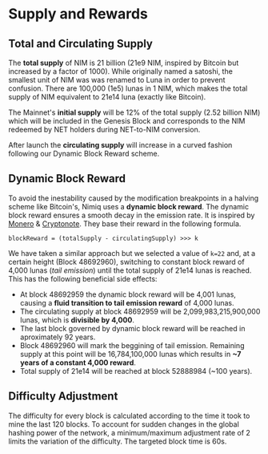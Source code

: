 # Supply and Rewards

## Total and Circulating Supply

The **total supply** of NIM is 21 billion (21e9 NIM, inspired by Bitcoin but increased by a factor of 1000). While originally named a satoshi, the smallest unit of NIM was was renamed to Luna in order to prevent confusion.  There are 100,000 (1e5) lunas in 1 NIM, which makes the total supply of NIM equivalent to 21e14 luna (exactly like Bitcoin).

The Mainnet's **initial supply** will be 12% of the total supply (2.52 billion NIM) which will be included in the Genesis Block and corresponds to the NIM redeemed by NET holders during NET-to-NIM conversion.

After launch the **circulating supply** will increase in a curved fashion following our Dynamic Block Reward scheme.

## Dynamic Block Reward

To avoid the inestability caused by the modification breakpoints in a halving scheme like Bitcoin's, Nimiq uses a **dynamic block reward**. The dynamic block reward ensures a smooth decay in the emission rate. It is inspired by [Monero](https://github.com/monero-project/research-lab/blob/master/whitepaper/whitepaper.pdf) & [Cryptonote](https://cryptonote.org/whitepaper.pdf). They base their reward in the following formula.

	blockReward = (totalSupply - circulatingSupply) >>> k

We have taken a similar approach but we selected a value of `k=22` and, at a certain height (Block 48692960), switching to constant block reward of 4,000 lunas (*tail emission*) until the total supply of 21e14 lunas is reached. This has the following beneficial side effects:

 - At block 48692959 the dynamic block reward will be 4,001 lunas, causing a **fluid transition to tail emission reward** of 4,000 lunas.
 - The circulating supply at block 48692959 will be 2,099,983,215,900,000 lunas, which is **divisible by 4,000**.
 - The last block governed by dynamic block reward will be reached in aproximately 92 years.
 - Block 48692960 will mark the beggining of tail emission. Remaining supply at this point will be 16,784,100,000 lunas which results in **~7 years of a constant 4,000 reward**.
 - Total supply of 21e14 will be reached at block 52888984 (~100 years).

## Difficulty Adjustment

The difficulty for every block is calculated according to the time it took to mine the last 120 blocks. To account for sudden changes in the global hashing power of the network, a minimum/maximum adjustment rate of 2 limits the variation of the difficulty. The targeted block time is 60s.
